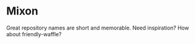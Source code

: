# Mixon
Great repository names are short and memorable. Need inspiration? How about friendly-waffle?
